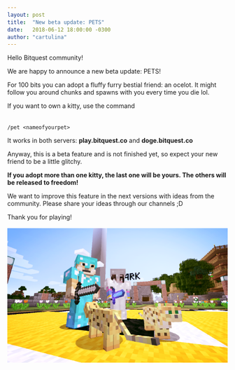 ```yaml
---
layout: post
title:  "New beta update: PETS"
date:   2018-06-12 18:00:00 -0300
author: "cartulina"
---
```

Hello Bitquest community! 

We are happy to announce a new beta update: PETS! 

For 100 bits you can adopt a fluffy furry bestial friend: an ocelot.  It might follow you around chunks and spawns with you every time you die lol.

If you want to own a kitty, use the command 

<code class="highlighter-rouge">
/pet &lt;nameofyourpet&gt;
</code>

 It works in both servers: **play.bitquest.co** and **doge.bitquest.co** 

Anyway, this is a beta feature and is not finished yet, so expect your new friend to be a little glitchy.

**If you adopt more than one kitty, the last one will be yours. The others will be released to freedom!** 

We want to improve this feature in the next versions with ideas from the community. Please share your ideas through our channels ;D 

Thank you for playing!
<br/>
<br/>
<img src="/images/selfie-pet.png" alt="Selfie pets">

